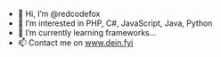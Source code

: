 - 👋 Hi, I’m @redcodefox
- 👀 I’m interested in PHP, C#, JavaScript, Java, Python
- 🌱 I’m currently learning frameworks...
- 📫 Contact me on www.dein.fyi 
